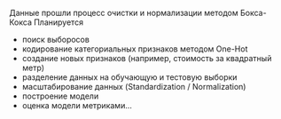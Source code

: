 Данные прошли процесс очистки и нормализации методом Бокса-Кокса
Планируется 
- поиск выборосов
- кодирование категориальных признаков методом One-Hot
- создание новых признаков (например, стоимость за квадратный метр)
- разделение данных на обучающую и тестовую выборки
- масштабирование данных (Standardization / Normalization)
- построение модели
- оценка модели метриками...
